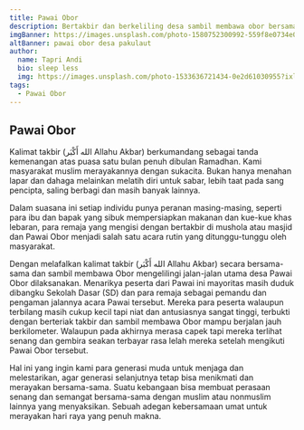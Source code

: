 ```yaml
---
title: Pawai Obor
description: Bertakbir dan berkeliling desa sambil membawa obor bersama-sama
imgBanner: https://images.unsplash.com/photo-1580752300992-559f8e0734e0?ixlib=rb-1.2.1&ixid=eyJhcHBfaWQiOjEyMDd9&auto=format&fit=crop&w=634&q=80
altBanner: pawai obor desa pakulaut
author: 
  name: Tapri Andi
  bio: sleep less
  img: https://images.unsplash.com/photo-1533636721434-0e2d61030955?ixlib=rb-1.2.1&ixid=eyJhcHBfaWQiOjEyMDd9&auto=format&fit=crop&w=2550&q=80
tags: 
  - Pawai Obor
---
```

## Pawai Obor

Kalimat takbir (الله أَكْبَر Allahu Akbar) berkumandang sebagai tanda kemenangan atas puasa satu bulan penuh dibulan Ramadhan. Kami masyarakat muslim merayakannya dengan sukacita. Bukan hanya menahan lapar dan dahaga melainkan melatih diri untuk sabar, lebih taat pada sang pencipta, saling berbagi dan masih banyak lainnya.

Dalam suasana ini setiap individu punya peranan masing-masing, seperti para ibu dan bapak yang sibuk mempersiapkan makanan dan kue-kue khas lebaran, para remaja yang mengisi dengan bertakbir di mushola atau masjid dan Pawai Obor menjadi salah satu acara rutin yang ditunggu-tunggu oleh masyarakat.

Dengan melafalkan kalimat takbir (الله أَكْبَر Allahu Akbar) secara bersama-sama dan sambil membawa Obor mengelilingi jalan-jalan utama desa Pawai Obor dilaksanakan. Menarikya peserta dari Pawai ini mayoritas masih duduk dibangku Sekolah Dasar (SD) dan para remaja sebagai pemandu dan pengaman jalannya acara Pawai tersebut. Mereka para peserta walaupun terbilang masih cukup kecil tapi niat dan antusiasnya sangat tinggi, terbukti dengan berteriak takbir dan sambil membawa Obor mampu berjalan jauh berkilometer. Walaupun pada akhirnya merasa capek tapi mereka terlihat senang dan gembira seakan terbayar rasa lelah mereka setelah mengikuti Pawai Obor tersebut.

Hal ini yang ingin kami para generasi muda untuk menjaga dan melestarikan, agar generasi selanjutnya tetap bisa menikmati dan merayakan bersama-sama. Suatu kebangaan bisa membuat perasaan senang dan semangat bersama-sama dengan muslim atau nonmuslim lainnya yang menyaksikan. Sebuah adegan kebersamaan umat untuk merayakan hari raya yang penuh makna.
